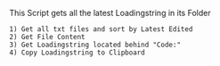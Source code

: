 This Script gets all the latest Loadingstring in its Folder
  
    1) Get all txt files and sort by Latest Edited
    2) Get File Content
    3) Get Loadingstring located behind "Code:"
    4) Copy Loadingstring to Clipboard


